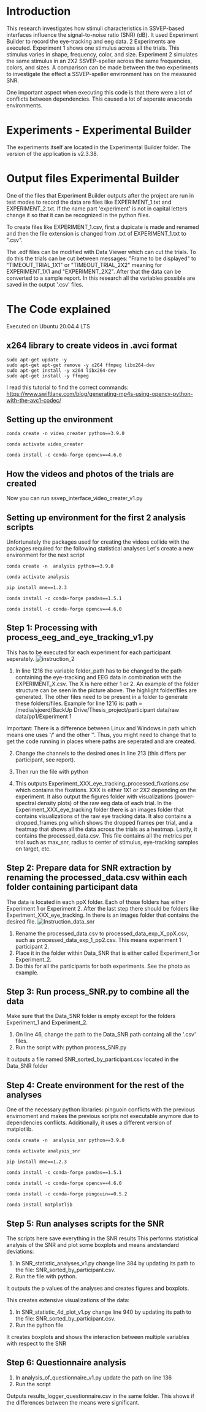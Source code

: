 # Introduction
This research investigates how stimuli characteristics in SSVEP-based interfaces influence the signal-to-noise ratio (SNR) (dB). It used Experiment Builder to record the eye-tracking and eeg data. 2 Experiments are executed. Experiment 1 shows one stimulus across all the trials. This stimulus varies in shape, frequency, color, and size. Experiment 2 simulates the same stimulus in an 2X2 SSVEP-speller across the same frequencies, colors, and sizes. A comparison can be made between the two experiments to investigate the effect a SSVEP-speller environment has on the measured SNR.

One important aspect when executing this code is that there were a lot of conflicts between dependencies. This caused a lot of seperate anaconda environments.
# Experiments - Experimental Builder
The experiments itself are located in the Experimental Builder folder. The version of the application is v2.3.38.

# Output files Experimental Builder
One of the files that Experiment Builder outputs after the project are run in test modes to record the data are files like EXPERIMENT_1.txt and EXPERIMENT_2.txt. If the name part 'experiment' is not in capital letters change it so that it can be recognized in the python files. 

To create files like EXPERIMENT_1.csv, first a dupicate is made and renamed and then the file extension is changed from .txt of EXPERIMENT_1.txt to ".csv".

The .edf files can be modified with Data Viewer which can cut the trials.
To do this the trials can be cut between messages: "Frame to be displayed" to "TIMEOUT_TRIAL_1X1" or "TIMEOUT_TRIAL_2X2" meaning for EXPERIMENT_1X1 and "EXPERIMENT_2X2". After that the data can be converted to a sample report. In this research all the variables possible are saved in the output '.csv' files.




# The Code explained

Executed on Ubuntu 20.04.4 LTS

## x264 library to create videos in .avci format

    sudo apt-get update -y
    sudo apt-get apt-get remove -y x264 ffmpeg libx264-dev
    sudo apt-get install -y x264 libx264-dev 
    sudo apt-get install -y ffmpeg 

I read this tutorial to find the correct commands: https://www.swiftlane.com/blog/generating-mp4s-using-opencv-python-with-the-avc1-codec/

 ## Setting up the environment 
 
    conda create -n video_creater python==3.9.0

    conda activate video_creater

    conda install -c conda-forge opencv==4.6.0
  
  ## How the videos and photos of the trials are created 
  
  Now you can run ssvep_interface_video_creater_v1.py
  
  ## Setting up environment for the first 2 analysis scripts
  Unfortunately the packages used for creating the videos collide with the packages required for the following statistical analyses
  Let's create a new environment for the next script
  
    conda create -n  analysis python==3.9.0
  
    conda activate analysis
  
    pip install mne==1.2.3
    
    conda install -c conda-forge pandas==1.5.1
    
    conda install -c conda-forge opencv==4.6.0
    
    
   ## Step 1: Processing with process_eeg_and_eye_tracking_v1.py
   This has to be executed for each experiment for each participant seperately.
   ![instruction_2](https://user-images.githubusercontent.com/27996213/213590999-fce106d1-fe70-4bf0-97df-f9254cb803c3.png)

   1. In line 1216 the variable folder_path has to be changed to the path containing the eye-tracking and EEG data in combination with the EXPERIMENT_X.csv. The X is here either 1 or 2.  An example of the folder structure can be seen in the picture above. The highlight folder/files are generated. The other files need to be present in a folder to generate these folders/files. Example for line 1216 is: path = /media/sjoerd/BackUp Drive/Thesis_project/participant data/raw data/pp1/Experiment 1
 
   Important: There is a difference between Linux and Windows in path which means one uses '/' and the other '\'. Thus, you might need to change that to get the code running in places where paths are seperated and are created.
   
   2. Change the channels to the desired ones in line 213 (this differs per participant, see report).
   
   3. Then run the file with python

   4. This outputs Experiment_XXX_eye_tracking_processed_fixations.csv which contains the fixations. XXX is either 1X1 or 2X2 depending on the experiment. It also output the figures folder with visualizations (power-spectral density plots) of the raw eeg data of each trial. In the Experiment_XXX_eye_tracking folder there is an images folder that contains visualizations of the raw eye tracking data. It also contains a dropped_frames.png which shows the dropped frames per trial, and a heatmap that shows all the data across the trials as a heatmap. Lastly, it contains the processed_data.csv. This file contains all the metrics per trial such as max_snr, radius to center of stimulus, eye-tracking samples on target, etc. 
    
   ## Step 2: Prepare data for SNR extraction by renaming the processed_data.csv within each folder containing participant data
   The data is located in each ppX folder. Each of those folders has either Experiment 1 or Experiment 2. After the last step there should be folders like Experiment_XXX_eye_tracking. In there is an images folder that contains the desired file.
   ![Instruction_data_snr](https://user-images.githubusercontent.com/27996213/213533984-aa621efe-9ee0-4c3c-b5fb-022bc985a41f.png)

   1. Rename the processed_data.csv to processed_data_exp_X_ppX.csv, such as processed_data_exp_1_pp2.csv.  This means experiment 1 participant 2.
   2. Place it in the folder within Data_SNR that is either called Experiment_1 or Experiment_2.
   3. Do this for all the participants for both experiments. See the photo as example.
   
    
   ## Step 3: Run process_SNR.py to combine all the data
   Make sure that the Data_SNR folder is empty except for the folders Experiment_1 and Experiment_2.
   1. On line 46, change the path to the Data_SNR path containg all the '.csv' files.
   2. Run the script with: python process_SNR.py
   
   It outputs a file named SNR_sorted_by_participant.csv located in the Data_SNR folder
   
   
   
   ## Step 4: Create environment for the rest of the analyses
   One of the necessary python libraries: pinguoin conflicts with the previous envirnoment and makes the previous scripts not executable anymore due to dependencies conflicts. Additionally, it uses a different version of matplotlib.
   
    conda create -n  analysis_snr python==3.9.0
  
    conda activate analysis_snr
  
    pip install mne==1.2.3
    
    conda install -c conda-forge pandas==1.5.1
    
    conda install -c conda-forge opencv==4.6.0
    
    conda install -c conda-forge pingouin==0.5.2
    
    conda install matplotlib
    
   ## Step 5: Run analyses scripts for the SNR
   The scripts here save everything in the SNR results
   This performs statistical analysis of the SNR and plot some boxplots and means andstandard deviations:
   1. In SNR_statistic_analyses_v1.py change line 384 by updating its path to the file: SNR_sorted_by_participant.csv.
   2. Run the file with python.
   
   It outputs the p values of the analyses and creates figures and boxplots.
    
   
   This creates extensive visualizations of the data:
   1. In SNR_statistic_4d_plot_v1.py change line 940 by updating its path to the file: SNR_sorted_by_participant.csv.
   2. Run the python file
   
   It creates boxplots and shows the interaction between multiple variables with respect to the SNR
   
   ## Step 6: Questionnaire analysis
   1. In analysis_of_questionnaire_v1.py update the path on line 136
   2. Run the script
   
   Outputs results_logger_questionnaire.csv in the same folder. This shows if the differences between the means were significant.
    
  
  
